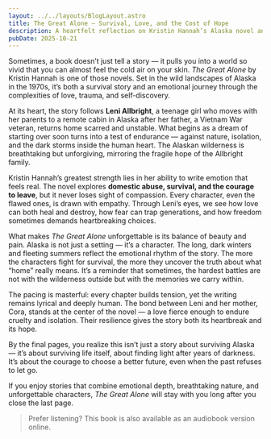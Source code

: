 ```yaml
---
layout: ../../layouts/BlogLayout.astro
title: The Great Alone — Survival, Love, and the Cost of Hope
description: A heartfelt reflection on Kristin Hannah’s Alaska novel and its deep lessons about resilience, family, and freedom.
pubDate: 2025-10-21
---
```


Sometimes, a book doesn’t just tell a story — it pulls you into a world so vivid that you can almost feel the cold air on your skin. *The Great Alone* by Kristin Hannah is one of those novels. Set in the wild landscapes of Alaska in the 1970s, it’s both a survival story and an emotional journey through the complexities of love, trauma, and self-discovery.

At its heart, the story follows **Leni Allbright**, a teenage girl who moves with her parents to a remote cabin in Alaska after her father, a Vietnam War veteran, returns home scarred and unstable. What begins as a dream of starting over soon turns into a test of endurance — against nature, isolation, and the dark storms inside the human heart. The Alaskan wilderness is breathtaking but unforgiving, mirroring the fragile hope of the Allbright family.

Kristin Hannah’s greatest strength lies in her ability to write emotion that feels real. The novel explores **domestic abuse, survival, and the courage to leave**, but it never loses sight of compassion. Every character, even the flawed ones, is drawn with empathy. Through Leni’s eyes, we see how love can both heal and destroy, how fear can trap generations, and how freedom sometimes demands heartbreaking choices.

What makes *The Great Alone* unforgettable is its balance of beauty and pain. Alaska is not just a setting — it’s a character. The long, dark winters and fleeting summers reflect the emotional rhythm of the story. The more the characters fight for survival, the more they uncover the truth about what “home” really means. It’s a reminder that sometimes, the hardest battles are not with the wilderness outside but with the memories we carry within.

The pacing is masterful: every chapter builds tension, yet the writing remains lyrical and deeply human. The bond between Leni and her mother, Cora, stands at the center of the novel — a love fierce enough to endure cruelty and isolation. Their resilience gives the story both its heartbreak and its hope.

By the final pages, you realize this isn’t just a story about surviving Alaska — it’s about surviving life itself, about finding light after years of darkness. It’s about the courage to choose a better future, even when the past refuses to let go.

If you enjoy stories that combine emotional depth, breathtaking nature, and unforgettable characters, *The Great Alone* will stay with you long after you close the last page.  

> Prefer listening? This book is also available as an audiobook version online.
